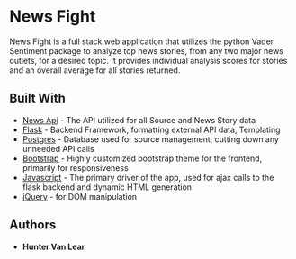 # News Fight

News Fight is a full stack web application that utilizes the python Vader Sentiment package to analyze top news stories, from any two major news outlets, for a desired topic. It provides individual analysis scores for stories and an overall average for all stories returned. 

## Built With

* [News Api](https://newsapi.org/) - The API utilized for all Source and News Story data
* [Flask](https://flask.palletsprojects.com/en/1.1.x/) - Backend Framework, formatting external API data, Templating
* [Postgres](https://www.postgresql.org/) - Database used for source management, cutting down any unneeded API calls
* [Bootstrap](https://getbootstrap.com/) - Highly customized bootstrap theme for the frontend, primarily for responsiveness
* [Javascript](https://www.javascript.com/) - The primary driver of the app, used for ajax calls to the flask backend and dynamic HTML generation
* [jQuery](https://code.jquery.com/) - for DOM manipulation 

## Authors

* **Hunter Van Lear** 


